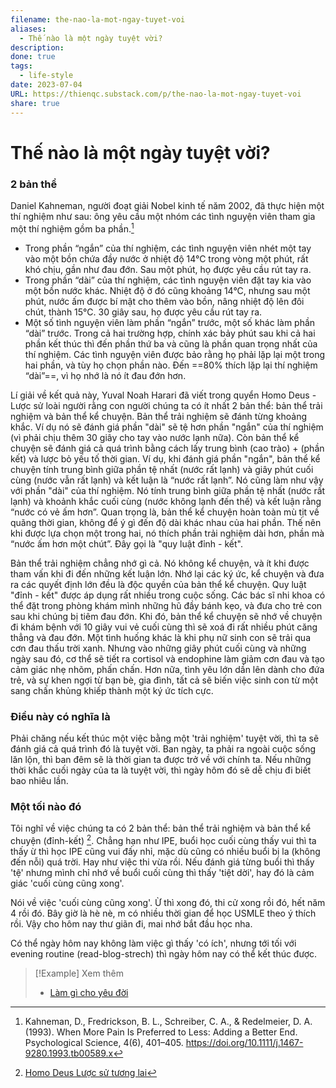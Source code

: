```yaml
---
filename: the-nao-la-mot-ngay-tuyet-voi
aliases:
  - Thế nào là một ngày tuyệt vời?
description: 
done: true
tags:
  - life-style
date: 2023-07-04
URL: https://thienqc.substack.com/p/the-nao-la-mot-ngay-tuyet-voi
share: true
---
```


# Thế nào là một ngày tuyệt vời?

### 2 bản thể
Daniel Kahneman, người đoạt giải Nobel kinh tế năm 2002, đã thực hiện một thí nghiệm như sau: ông yêu cầu một nhóm các tình nguyện viên tham gia một thí nghiệm gồm ba phần.[^1]
- Trong phần “ngắn” của thí nghiệm, các tình nguyện viên nhét một tay vào một bồn chứa đầy nước ở nhiệt độ 14°C trong vòng một phút, rất khó chịu, gần như đau đớn. Sau một phút, họ được yêu cầu rút tay ra.
- Trong phần “dài” của thí nghiệm, các tình nguyện viên đặt tay kia vào một bồn nước khác. Nhiệt độ ở đó cũng khoảng 14°C, nhưng sau một phút, nước ấm được bí mật cho thêm vào bồn, nâng nhiệt độ lên đôi chút, thành 15°C. 30 giây sau, họ được yêu cầu rút tay ra.
- Một số tình nguyện viên làm phần “ngắn” trước, một số khác làm phần “dài” trước. Trong cả hai trường hợp, chính xác bảy phút sau khi cả hai phần kết thúc thì đến phần thứ ba và cũng là phần quan trọng nhất của thí nghiệm. Các tình nguyện viên được bảo rằng họ phải lặp lại một trong hai phần, và tùy họ chọn phần nào. Đến ==80% thích lặp lại thí nghiệm “dài”==, vì họ nhớ là nó ít đau đớn hơn. 

Lí giải về kết quả này, Yuval Noah Harari đã viết trong quyển Homo Deus - Lược sử loài người rằng con người chúng ta có ít nhất 2 bản thể: bản thể trải nghiệm và bản thể kể chuyện. Bản thể trải nghiệm sẽ đánh từng khoảng khắc. Ví dụ nó sẽ đánh giá phần "dài" sẽ tệ hơn phần "ngắn" của thí nghiệm (vì phải chịu thêm 30 giây cho tay vào nước lạnh nữa). Còn bản thể kể chuyện sẽ đánh giá cả quá trình bằng cách lấy trung bình (cao trào) + (phần kết) và lược bỏ yếu tố thời gian. Ví dụ, khi đánh giá phần "ngắn", bản thể kể chuyện tính trung bình giữa phần tệ nhất (nước rất lạnh) và giây phút cuối cùng (nước vẫn rất lạnh) và kết luận là “nước rất lạnh”. Nó cũng làm như vậy với phần "dài" của thí nghiệm. Nó tính trung bình giữa phần tệ nhất (nước rất lạnh) và khoảnh khắc cuối cùng (nước không lạnh đến thế) và kết luận rằng “nước có vẻ ấm hơn”. Quan trọng là, bản thể kể chuyện hoàn toàn mù tịt về quãng thời gian, không để ý gì đến độ dài khác nhau của hai phần. Thế nên khi được lựa chọn một trong hai, nó thích phần trải nghiệm dài hơn, phần mà “nước ấm hơn một chút”. Đây gọi là "quy luật đỉnh - kết".

Bản thể trải nghiệm chẳng nhớ gì cả. Nó không kể chuyện, và ít khi được tham vấn khi đi đến những kết luận lớn. Nhớ lại các ký ức, kể chuyện và đưa ra các quyết định lớn đều là độc quyền của bản thể kể chuyện. Quy luật "đỉnh - kết" được áp dụng rất nhiều trong cuộc sống. Các bác sĩ nhi khoa có thể đặt trong phòng khám mình những hũ đầy bánh kẹo, và đưa cho trẻ con sau khi chúng bị tiêm đau đớn. Khi đó, bản thể kể chuyện sẽ nhớ về chuyện đi khám bệnh với 10 giây vui vẻ cuối cùng thì sẽ xoá đi rất nhiều phút căng thẳng và đau đớn. Một tình huống khác là khi phụ nữ sinh con sẽ trải qua cơn đau thấu trời xanh. Nhưng vào những giây phút cuối cùng và những ngày sau đó, cơ thể sẽ tiết ra cortisol và endophine làm giảm cơn đau và tạo cảm giác nhẹ nhõm, phấn chấn. Hơn nữa, tình yêu lớn dần lên dành cho đứa trẻ, và sự khen ngợi từ bạn bè, gia đình, tất cả sẽ biến việc sinh con từ một sang chấn khủng khiếp thành một ký ức tích cực.

### Điều này có nghĩa là
Phải chăng nếu kết thúc một việc bằng một 'trải nghiệm' tuyệt vời, thì ta sẽ đánh giá cả quá trình đó là tuyệt vời. Ban ngày, ta phải ra ngoài cuộc sống lăn lộn, thì ban đêm sẽ là thời gian ta được trở về với chính ta. Nếu những thời khắc cuối ngày của ta là tuyệt vời, thì ngày hôm đó sẽ dễ chịu đi biết bao nhiêu lần. 

### Một tối nào đó
Tôi nghĩ về việc chúng ta có 2 bản thể: bản thể trải nghiệm và bản thể kể chuyện (đỉnh-kết) [^ban-the].  Chẳng hạn như IPE, buổi học cuối cùng thấy vui thì ta thấy ừ thì học IPE cũng vui đấy nhỉ, mặc dù cũng có nhiều buổi bị la (không đến nỗi) quá trời. Hay như việc thi vừa rồi. Nếu đánh giá từng buổi thì thấy 'tệ' nhưng mình chỉ nhớ về buổi cuối cùng thì thấy 'tiệt dời', hay đó là cảm giác 'cuối cùng cũng xong'.

Nói về việc 'cuối cùng cũng xong'. Ừ thì xong đó, thi cử xong rồi đó, hết năm 4 rồi đó. Bây giờ là hè nè, m có nhiều thời gian để học USMLE theo ý thích rồi. Vậy cho hôm nay thư giãn đi, mai nhớ bắt đầu học nha.

Có thể ngày hôm nay không làm việc gì thấy 'có ích', nhưng tới tối với evening routine (read-blog-strech) thì ngày hôm nay có thể kết thúc được.


> [!Example] Xem thêm
> - [Làm gì cho yêu đời](./lam-gi-cho-yeu-doi.md)

[^ban-the]: [Homo Deus Lược sử tương lai](../../Homo%20Deus%20L%C6%B0%E1%BB%A3c%20s%E1%BB%AD%20t%C6%B0%C6%A1ng%20lai.md)
[^1]: Kahneman, D., Fredrickson, B. L., Schreiber, C. A., & Redelmeier, D. A. (1993). When More Pain Is Preferred to Less: Adding a Better End. Psychological Science, 4(6), 401–405. https://doi.org/10.1111/j.1467-9280.1993.tb00589.x